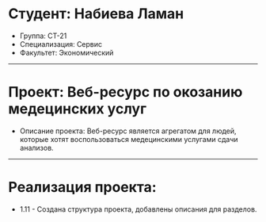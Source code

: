# Студент: Набиева Ламан
- Группа: СТ-21
- Специализация: Сервис
- Факультет: Экономический
---
# Проект: Веб-ресурс по окозанию медецинских услуг
- Описание проекта: Веб-ресурс является агрегатом для людей, которые хотят воспользоваться медецинскими услугами сдачи анализов.
---
# Реализация проекта:
- 1.11 - Создана структура проекта, добавлены описания для разделов. 